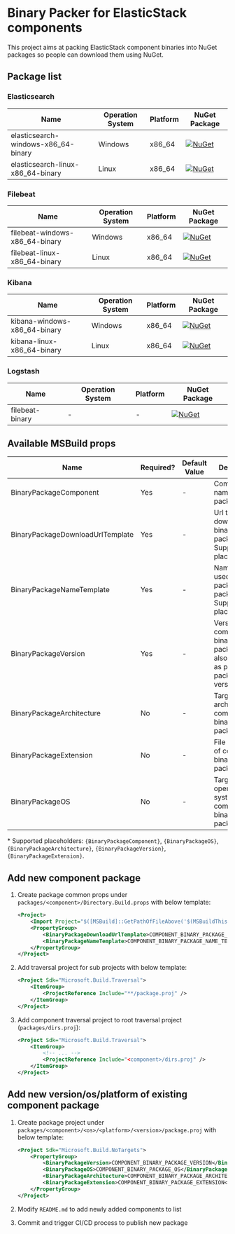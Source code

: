 # Binary Packer for ElasticStack components

This project aims at packing ElasticStack component binaries into NuGet packages so people can download them using NuGet.

## Package list

### Elasticsearch

| Name                                | Operation System | Platform | NuGet Package                                                                                                                                          |
| ----------------------------------- | ---------------- | -------- | ------------------------------------------------------------------------------------------------------------------------------------------------------ |
| elasticsearch-windows-x86_64-binary | Windows          | x86_64   | [![NuGet](https://img.shields.io/nuget/v/elasticsearch-windows-x86_64-binary.svg)](https://www.nuget.org/packages/elasticsearch-windows-x86_64-binary) |
| elasticsearch-linux-x86_64-binary   | Linux            | x86_64   | [![NuGet](https://img.shields.io/nuget/v/elasticsearch-linux-x86_64-binary.svg)](https://www.nuget.org/packages/elasticsearch-linux-x86_64-binary)     |

### Filebeat

| Name                           | Operation System | Platform | NuGet Package                                                                                                                                |
| ------------------------------ | ---------------- | -------- | -------------------------------------------------------------------------------------------------------------------------------------------- |
| filebeat-windows-x86_64-binary | Windows          | x86_64   | [![NuGet](https://img.shields.io/nuget/v/filebeat-windows-x86_64-binary.svg)](https://www.nuget.org/packages/filebeat-windows-x86_64-binary) |
| filebeat-linux-x86_64-binary   | Linux            | x86_64   | [![NuGet](https://img.shields.io/nuget/v/filebeat-linux-x86_64-binary.svg)](https://www.nuget.org/packages/filebeat-linux-x86_64-binary)     |

### Kibana

| Name                         | Operation System | Platform | NuGet Package                                                                                                                            |
| ---------------------------- | ---------------- | -------- | ---------------------------------------------------------------------------------------------------------------------------------------- |
| kibana-windows-x86_64-binary | Windows          | x86_64   | [![NuGet](https://img.shields.io/nuget/v/kibana-windows-x86_64-binary.svg)](https://www.nuget.org/packages/kibana-windows-x86_64-binary) |
| kibana-linux-x86_64-binary   | Linux            | x86_64   | [![NuGet](https://img.shields.io/nuget/v/kibana-linux-x86_64-binary.svg)](https://www.nuget.org/packages/kibana-linux-x86_64-binary)     |

### Logstash

| Name            | Operation System | Platform | NuGet Package                                                                                                  |
| --------------- | ---------------- | -------- | -------------------------------------------------------------------------------------------------------------- |
| filebeat-binary | -                | -        | [![NuGet](https://img.shields.io/nuget/v/logstash-binary.svg)](https://www.nuget.org/packages/logstash-binary) |

## Available MSBuild props

| Name                             | Required? | Default Value | Description                                                                         |
| -------------------------------- | --------- | ------------- | ----------------------------------------------------------------------------------- |
| BinaryPackageComponent           | Yes       | -             | Component name. package.                                                            |
| BinaryPackageDownloadUrlTemplate | Yes       | -             | Url template to download binary package from. Support placeholders\*.               |
| BinaryPackageNameTemplate        | Yes       | -             | Name to be used as packed package's id. Support placeholders\*.                     |
| BinaryPackageVersion             | Yes       | -             | Version of component binary package, will also be used as packed package's version. |
| BinaryPackageArchitecture        | No        | -             | Target architecture of component binary package.                                    |
| BinaryPackageExtension           | No        | -             | File extension of component binary package.                                         |
| BinaryPackageOS                  | No        | -             | Target operation system of component binary package.                                |

\* Supported placeholders: `{BinaryPackageComponent}`, `{BinaryPackageOS}`, `{BinaryPackageArchitecture}`, `{BinaryPackageVersion}`, `{BinaryPackageExtension}`.

## Add new component package

1. Create package common props under `packages/<component>/Directory.Build.props` with below template:

   ```xml
   <Project>
       <Import Project="$([MSBuild]::GetPathOfFileAbove('$(MSBuildThisFile)', '$(MSBuildThisFileDirectory)../'))" />
       <PropertyGroup>
           <BinaryPackageDownloadUrlTemplate>COMPONENT_BINARY_PACKAGE_DOWNLOAD_URL_TEMPLATE</BinaryPackageDownloadUrlTemplate>
           <BinaryPackageNameTemplate>COMPONENT_BINARY_PACKAGE_NAME_TEMPLATE</BinaryPackageNameTemplate>
       </PropertyGroup>
   </Project>
   ```

1. Add traversal project for sub projects with below template:

   ```xml
   <Project Sdk="Microsoft.Build.Traversal">
       <ItemGroup>
           <ProjectReference Include="**/package.proj" />
       </ItemGroup>
   </Project>
   ```

1. Add component traversal project to root traversal project (`packages/dirs.proj`):

   ```xml
   <Project Sdk="Microsoft.Build.Traversal">
       <ItemGroup>
           <!-- ... -->
           <ProjectReference Include="<component>/dirs.proj" />
       </ItemGroup>
   </Project>
   ```

## Add new version/os/platform of existing component package

1. Create package project under `packages/<component>/<os>/<platform>/<version>/package.proj` with below template:

   ```xml
   <Project Sdk="Microsoft.Build.NoTargets">
       <PropertyGroup>
           <BinaryPackageVersion>COMPONENT_BINARY_PACKAGE_VERSION</BinaryPackageVersion>
           <BinaryPackageOS>COMPONENT_BINARY_PACKAGE_OS</BinaryPackageOS>
           <BinaryPackageArchitecture>COMPONENT_BINARY_PACKAGE_ARCHITECTURE</BinaryPackageArchitecture>
           <BinaryPackageExtension>COMPONENT_BINARY_PACKAGE_EXTENSION</BinaryPackageExtension>
       </PropertyGroup>
   </Project>
   ```

2. Modify `README.md` to add newly added components to list
3. Commit and trigger CI/CD process to publish new package
